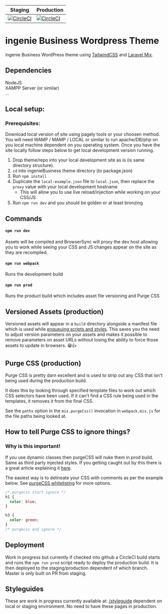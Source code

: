 Staging | Production
------------ | -------------
[![CircleCI](https://circleci.com/gh/ingenie/ingenie-business-wordpress/tree/staging.svg?style=shield&circle-token=f3e7fc209f29574e6c89b6239e84cac0a1ccbd5d)](https://circleci.com/gh/ingenie/ingenie-business-wordpress/tree/staging) | [![CircleCI](https://circleci.com/gh/ingenie/ingenie-business-wordpress/tree/master.svg?style=shield&circle-token=f3e7fc209f29574e6c89b6239e84cac0a1ccbd5d)](https://circleci.com/gh/ingenie/ingenie-business-wordpress/tree/master)

# ingenie Business Wordpress Theme
ingenie Business WordPress theme using [TailwindCSS](https://tailwindcss.com/) and [Laravel Mix](https://laravel.com/docs/5.8/mix).


## Dependencies
NodeJS  
XAMPP Server (or similar)  
...

## Local setup:

### Prerequisites:
Download local version of site using pagely tools or your choosen method. You will need WAMP / MAMP / LOCAL or similar to run apache/DB/php on you local machine dependent on you operating system.
Once you have the site locally follow steps below to get local development version running.

1. Drop theme/repo into your local development site as is (is same directory structure).
1. `cd` into ingenieBusiness theme directory (to package.json)
1. Run `npm install`
1. Duplicate the `local-example.json` file to `local.json`, then replace the `proxy` value with your local development hostname
   - This will allow you to use live reload/injection while working on your CSS/JS
1. Run `npm run dev` and you should be golden or at least bronzing
   
## Commands

#### `npm run dev`

Assets will be compiled and BrowserSync will proxy the dev host allowing you to work while seeing your CSS and JS changes appear on the site as they are recompiled.

#### `npm run webpack`

Runs the development build

#### `npm run prod`

Runs the product build which includes asset file versioning and Purge CSS 

## Versioned Assets (production)

Versioned assets will appear in a `build` directory alongside a manifest file which is used while 
[enqueuing scripts and styles](https://github.com/mishterk/wp-laravel-mix-theme-boilerplate/blob/master/includes/scripts-and-styles.php).
This saves you the need to adjust version parameters on your assets and makes it possible to remove parameters on 
asset URLs without losing the ability to force those assets to update in browsers. 😁👍

## Purge CSS (production)

Purge CSS is pretty darn excellent and is used to strip out any CSS that isn't being used during the production build. 

It does this by looking through specified template files to work out which CSS selectors have been used. If it can't 
find a CSS rule being used in the templates, it removes it from the final CSS. 

See the `paths` option in the `mix.purgeCss()` invocation in `webpack.mix.js` for the file paths being looked at. 

## How to tell Purge CSS to ignore things?

### Why is this important!
If you use dynamic classes then purgeCSS will nuke them in prod build.
Same as third party injected styles. If you getting caught out by this there is a great article explaining it [here](https://www.viget.com/articles/a-better-approach-for-using-purgecss-with-tailwind/).

The easiest way is to delineate your CSS with comments as per the example below. See 
[purgeCSS whitelisting](https://github.com/FullHuman/purgecss/blob/5314e41edf328e2ad2639549e1587b82a964a42e/docs/whitelisting.md) for more options.   

```css
/* purgecss start ignore */
h1 {
  color: blue;
}

h3 {
  color: green;
}
/* purgecss end ignore */
```

## Deployment

Work in progress but currently if checked into github a CircleCI build starts and runs the `npm run prod` script ready to deploy the production build. It is then deployed to the staging/production dependent of which branch. Master is only built on PR from staging. 

## Styleguides

These are work in progress currently available at:
[/styleguide](http://s38759.p257.sites.pressdns.com/styleguide) dependent on local or staging environment. No need to have these pages in production.